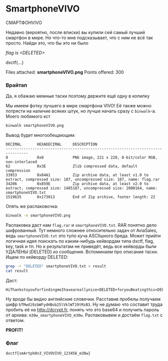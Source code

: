 # SmartphoneVIVO

СМАРТФОНVIVO

Недавно (вероятно, после вписки) вы купили сей самый лучший смартфон в мире. Но что-то мне подсказывает, что с ним не всё так просто. Найди это, что бы это ни было

*flag is \<DELETED\>*

dxctf{...}

Files attached: **smartphoneVIVO.png**
Points offered: 300

### Врайтап

Да, я обажаю мемные таски поэтому держите ещё одну в копилку

Мы имеем фотку лучшего в мире смартфона VIVO! Её также можно потрясти на наличие всяких штук, но лучше начать сразу с `binwalk`-а. Моего любимого кст

```bash
binwalk smartphoneVIVO.png
```

Вывод будет многообещающим:

```
DECIMAL       HEXADECIMAL     DESCRIPTION
--------------------------------------------------------------------------------
0             0x0             PNG image, 221 x 228, 8-bit/color RGB, non-interlaced
62            0x3E            Zlib compressed data, default compression
33953         0x84A1          Zip archive data, at least v1.0 to extract, compressed size: 187, uncompressed size: 187, name: flag.rar
34206         0x859E          Zip archive data, at least v2.0 to extract, compressed size: 1485187, uncompressed size: 2000164, name: smartphoneVIVO.txt
1519635       0x173013        End of Zip archive, footer length: 22
```

Опять же распаковочка:

```bash
binwalk -e smartphoneVIVO.png
```

Распаковка даст нам `flag.rar` и `smartphoneVIVO.txt`. RAR понятно дело шифрованный. Тут немного сложнее относительно задач от AviaSales, ведь `smartphoneVIVO.txt` это тупо куча ASCIIшного бреда. Может прийти логичная идея поискать по каким-нибудь кейвордам типа dxctf, flag, key, task и тп. Но к результатам не приведёт, ведь все кейворды были УДАЛЕНЫ (DELETED) из сообщения. Вспоминаем про описание таски. Ищем по кейворду DELETED:

```bash
grep -r "DELETED" smartphoneVIVO.txt > result
cat result
```

Даст:

```
HiThankstoyouforfindingmeIhaveareallynice<DELETED>foryouBeatingthis<DELETED>willgiveyoua<DELETED>HeresthestringbTMwd19zbWFydHBob25lVklWT19tMzB3decryptitandenjoy!
```

Ну вроде бы видно английские словечки. Расставив пробелы получаем шифр `bTMwd19zbWFydHBob25lVklWT19tMzB3`. Ну не думаю что составит труда пробить её на http://dcrypt.fr, понять что это base64 и получить пароль от архива: `m30w_smartphoneVIVO_m30w`. Распаковывем и достаём `flag.txt` с ответом.

**PROFIT!**

### Флаг

```
dxctf{smArtph0n3_VIVOVIVO_123456_m30w}
```